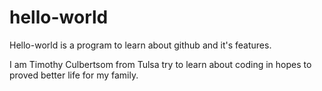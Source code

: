 # hello-world
Hello-world is a program to learn about github and it's features. 

I am Timothy Culbertsom from Tulsa try to learn about coding in hopes to proved better life for my family.
